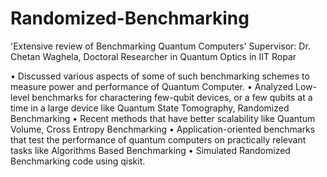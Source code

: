 # Randomized-Benchmarking
'Extensive review of Benchmarking Quantum Computers'
Supervisor: Dr. Chetan Waghela, Doctoral Researcher in Quantum Optics in IIT Ropar

•	Discussed various aspects of some of such benchmarking schemes to measure power and performance of Quantum Computer. 
•	Analyzed Low-level benchmarks for charactering few-qubit devices, or a few qubits at a time in a large device like Quantum State Tomography, Randomized Benchmarking
•	Recent methods that have better scalability like Quantum Volume, Cross Entropy Benchmarking
•	Application-oriented benchmarks that test the performance of quantum computers on practically relevant tasks like Algorithms Based Benchmarking
•	Simulated Randomized Benchmarking code using qiskit.

